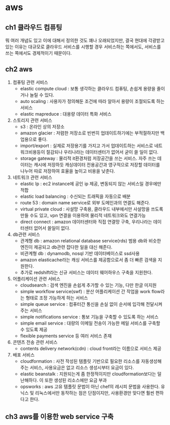 # aws

## ch1 클라우드 컴퓨팅

뭐 여러 개념도 있고 이에 대해서 정의한 것도 꽤나 오래되었지만, 결국 현대에 각광받고 있는 이유는 대규모로 클라우드 서비스를 시행할 경우 서비스하는 쪽에서도, 서비스를 쓰는 쪽에서도 경제적이기 때문이다.

## ch2 aws

1. 컴퓨팅 관련 서비스
   - elastic compute cloud : 보통 생각하는 클라우드 컴퓨팅, 손쉽게  용량을 줄이거나 늘릴 수 있다.
   - auto scaling : 사용자가 정의해둔 조건에 따라 알아서 용량이 조절되도록 하는 서비스
   - elastic mapreduce : 대용량 데이터 특화 서비스
2. 스토리지 관련 서비스
   - s3 : 온라인 상의 저장소
   - amazon glacier : 저렴한 저장소로 빈번히 업데이트하기에는 부적절하지만 백업용으로 좋다.
   - import/export : 실제로 저장용기를 가지고 가서 업데이트하는 서비스로 네트워크비용등이 절감되나 우리나라는 데이터센터가 없어서 굳이 쓸 일이 없다.
   - storage gateway : 물리적 it환경처럼 저장공간을 쓰는 서비스. 자주 쓰는 데이터는 캐시에 저장하듯 캐싱데이터 전용공간과 영구적으로 저장할 데이터를 나누어 따로 저장하여 효율을 높이고 비용을 낮춘다.
3. 네트워크 관련 서비스
   - elastic Ip : ec2 instance에 공인 ip 제공, 변동되지 않는 서비스일 경우에만 적합
   - elastic load balancing : 수신되는 트래픽을 자동으로 배분
   - route 53 : domain name service로 외부 도메인과의 연결도 해준다.
   - virtual private cloud : 사설망 구축용, 클라우드 내부에서만 사설망을 쓰도록 만들 수도 있고, vpn 연결을 이용하여 물리적 네트워크와도 연결가능
   - direct connect : amazon 데이터센터와 직접 연결망 구축, 우리나라는 데이터센터 없어서 쓸일이 없다.
4. db관련 서비스
   - 관계형 db : amazon relational database service(rds) 범용 db와 비슷한 엔진이 제공되고 db관련 잡다한 일을 대신 해준다.
   - 비관계형 db : dynamodb, nosql 기반 데이터베이스로 ssd사용
   - amazon elasticache라는 캐싱 서비스를 제공함으로서 좀 더 빠른 검색을 지원한다.
   - 추가로 redshift라는 신규 서비스는 데이터 웨어하우스 구축을 지원한다.
5. 어플리케이션 관련 서비스
   - cloudsearch : 검색 엔진을 손쉽게 추가할 수 있는 기능, 다만 한글 미지원
   - simple workflow service(swf) : 분산 어플리케이션 간 작업을 work flow라는 형태로 조정 가능하게 하는 서비스
   - simple queue service : 컴퓨터간 통신을 손실 없이 순서에 입각해 전달시켜주는 서비스
   - simple notifications service : 통보 기능을 구축할 수 있도록 하는 서비스
   - simple email service : 대량의 이메일 전송이 가능한 메일 서비스를 구축할 수 있도록 제공
   - flexible payments service 등 여러 서비스 존재
6. 콘텐츠 전송 관련 서비스
   - contents delivery network(cdn) : cloud front라는 이름으로 서비스 제공
7. 배포 서비스
   - cloudformation : 사전 작성된 템플릿 기반으로 필요한 리소스를 자동생성해주는 서비스, 사용요금은 없고 리소스 생성시부터 요금이 있다.
   - elastic beanstalk : 지원되는게 좀 한정적이지만 cloudformation보다는 덜 난해하다. 이 또한 생성된 리소스에만 요금 부과
   - opsworks : aws 고유 템플릿 문법이 아닌 chef의 레시피 문법을 사용한다. 유닉스 및 리눅스에서만 동작하는 점은 단점이지만, 사용환경만 맞다면 훨씬 편하다고 한다.

## ch3 aws를 이용한 web service 구축


